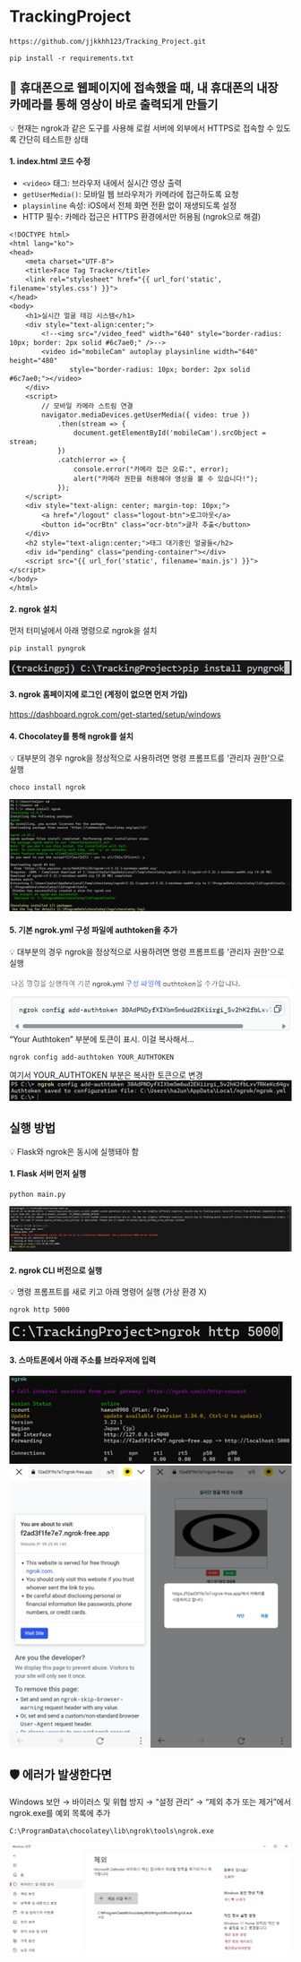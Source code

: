 # TrackingProject

```
https://github.com/jjkkhh123/Tracking_Project.git
```
```
pip install -r requirements.txt
```

## 📱 휴대폰으로 웹페이지에 접속했을 때, 내 휴대폰의 내장 카메라를 통해 영상이 바로 출력되게 만들기
💡 현재는 ngrok과 같은 도구를 사용해 로컬 서버에 외부에서 HTTPS로 접속할 수 있도록 간단히 테스트한 상태

#### 1. index.html 코드 수정
- `<video>` 태그: 브라우저 내에서 실시간 영상 출력
- `getUserMedia()`: 모바일 웹 브라우저가 카메라에 접근하도록 요청
- `playsinline` 속성: iOS에서 전체 화면 전환 없이 재생되도록 설정
- HTTP 필수: 카메라 접근은 HTTPS 환경에서만 허용됨 (ngrok으로 해결)
```
<!DOCTYPE html>
<html lang="ko">
<head>
    <meta charset="UTF-8">
    <title>Face Tag Tracker</title>
    <link rel="stylesheet" href="{{ url_for('static', filename='styles.css') }}">
</head>
<body>
    <h1>실시간 얼굴 태깅 시스템</h1>
    <div style="text-align:center;">
        <!--<img src="/video_feed" width="640" style="border-radius: 10px; border: 2px solid #6c7ae0;" />-->
        <video id="mobileCam" autoplay playsinline width="640" height="480"
               style="border-radius: 10px; border: 2px solid #6c7ae0;"></video>
    </div>
    <script>
        // 모바일 카메라 스트림 연결
        navigator.mediaDevices.getUserMedia({ video: true })
            .then(stream => {
                document.getElementById('mobileCam').srcObject = stream;
            })
            .catch(error => {
                console.error("카메라 접근 오류:", error);
                alert("카메라 권한을 허용해야 영상을 볼 수 있습니다!");
            });
    </script>
    <div style="text-align: center; margin-top: 10px;">
        <a href="/logout" class="logout-btn">로그아웃</a>
        <button id="ocrBtn" class="ocr-btn">글자 추출</button>
    </div>
    <h2 style="text-align:center;">태그 대기중인 얼굴들</h2>
    <div id="pending" class="pending-container"></div>
    <script src="{{ url_for('static', filename='main.js') }}"></script>
</body>
</html>
```

#### 2. ngrok 설치
먼저 터미널에서 아래 명령으로 ngrok을 설치
```
pip install pyngrok
```
![ngrok 설치](https://github.com/haeun0908/TrackingProject/blob/main/images/ngrok%20%EC%84%A4%EC%B9%98.png)

#### 3. ngrok 홈페이지에 로그인 (계정이  없으면 먼저 가입)
https://dashboard.ngrok.com/get-started/setup/windows

#### 4. Chocolatey를 통해 ngrok를 설치
💡 대부분의 경우 ngrok을 정상적으로 사용하려면 명령 프롬프트를 '관리자 권한'으로 실행
```
choco install ngrok
```
![Chocolatey를 통해 ngrok를 설치](https://github.com/haeun0908/TrackingProject/blob/main/images/Chocolatey%EB%A5%BC%20%ED%86%B5%ED%95%B4%20ngrok%EB%A5%BC%20%EC%84%A4%EC%B9%98.png)

#### 5. 기본 ngrok.yml 구성 파일에 authtoken을 추가
💡 대부분의 경우 ngrok을 정상적으로 사용하려면 명령 프롬프트를 '관리자 권한'으로 실행<br><br>
![authtoken을 추가1](https://github.com/haeun0908/TrackingProject/blob/main/images/authtoken%EC%9D%84%20%EC%B6%94%EA%B0%801.png)<br>
“Your Authtoken” 부분에 토큰이 표시. 이걸 복사해서...<br>
```
ngrok config add-authtoken YOUR_AUTHTOKEN
```
여기서 YOUR_AUTHTOKEN 부분은 복사한 토큰으로 변경<br>
![authtoken을 추가2](https://github.com/haeun0908/TrackingProject/blob/main/images/authtoken%EC%9D%84%20%EC%B6%94%EA%B0%802.png)

## 실행 방법
💡 Flask와 ngrok은 동시에 실행돼야 함

#### 1. Flask 서버 먼저 실행
```
python main.py
```
![Flask 서버 먼저 실행](https://github.com/haeun0908/TrackingProject/blob/main/images/Flask%20%EC%84%9C%EB%B2%84%20%EB%A8%BC%EC%A0%80%20%EC%8B%A4%ED%96%89.png)

#### 2. ngrok CLI 버전으로 실행
💡 명령 프롬프트를 새로 키고 아래 명령어 실행 (가상 환경 X)
```
ngrok http 5000
```
![스마트폰에서 아래 주소를 브라우저에 입력1](https://github.com/haeun0908/TrackingProject/blob/main/images/%EC%8A%A4%EB%A7%88%ED%8A%B8%ED%8F%B0%EC%97%90%EC%84%9C%20%EC%95%84%EB%9E%98%20%EC%A3%BC%EC%86%8C%EB%A5%BC%20%EB%B8%8C%EB%9D%BC%EC%9A%B0%EC%A0%80%EC%97%90%20%EC%9E%85%EB%A0%A51.png)

#### 3. 스마트폰에서 아래 주소를 브라우저에 입력
![스마트폰에서 아래 주소를 브라우저에 입력2](https://github.com/haeun0908/TrackingProject/blob/main/images/%EC%8A%A4%EB%A7%88%ED%8A%B8%ED%8F%B0%EC%97%90%EC%84%9C%20%EC%95%84%EB%9E%98%20%EC%A3%BC%EC%86%8C%EB%A5%BC%20%EB%B8%8C%EB%9D%BC%EC%9A%B0%EC%A0%80%EC%97%90%20%EC%9E%85%EB%A0%A52.png)<br>
![스마트폰에서 아래 주소를 브라우저에 입력3](https://github.com/haeun0908/TrackingProject/blob/main/images/%EC%8A%A4%EB%A7%88%ED%8A%B8%ED%8F%B0%EC%97%90%EC%84%9C%20%EC%95%84%EB%9E%98%20%EC%A3%BC%EC%86%8C%EB%A5%BC%20%EB%B8%8C%EB%9D%BC%EC%9A%B0%EC%A0%80%EC%97%90%20%EC%9E%85%EB%A0%A53.jpg)<br>

## 🛡️ 에러가 발생한다면
Windows 보안 → 바이러스 및 위협 방지 → “설정 관리” → “제외 추가 또는 제거”에서 ngrok.exe를 예외 목록에 추가
```
C:\ProgramData\chocolatey\lib\ngrok\tools\ngrok.exe
```
![에러가 발생한다면](https://github.com/haeun0908/TrackingProject/blob/main/images/%EC%97%90%EB%9F%AC%EA%B0%80%20%EB%B0%9C%EC%83%9D%ED%95%9C%EB%8B%A4%EB%A9%B4.png)
